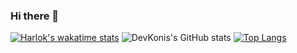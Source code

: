 ### Hi there 👋
[![Harlok's wakatime stats](https://github-readme-stats.vercel.app/api/wakatime?username=DevKonis)](https://github.com/anuraghazra/github-readme-stats)
![DevKonis's GitHub stats](https://github-readme-stats.vercel.app/api?username=DevKonis&show_icons=true&theme=dark)
[![Top Langs](https://github-readme-stats.vercel.app/api/top-langs/?username=DevKonis)](https://github.com/anuraghazra/github-readme-stats)
<!--
**DevKonis/DevKonis** is a ✨ _special_ ✨ repository because its `README.md` (this file) appears on your GitHub profile.

Here are some ideas to get you started:

- 🔭 I’m currently working on ...
- 🌱 I’m currently learning ...
- 👯 I’m looking to collaborate on ...
- 🤔 I’m looking for help with ...
- 💬 Ask me about ...
- 📫 How to reach me: ...
- 😄 Pronouns: ...
- ⚡ Fun fact: ...
-->
